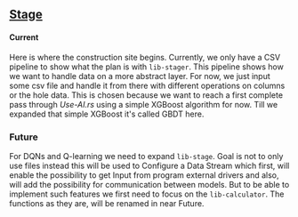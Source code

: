## [Stage](https://github.com/Use-AIrs/Use-Ai.rs/tree/main/crates/core/lib-stage)
#### Current
Here is where the construction site begins. Currently, we only have a CSV pipeline to show what the plan is with `lib-stager`.
This pipeline shows how we want to handle data on a more abstract layer. For now, we just input some csv file and handle
it from there with different operations on columns or the hole data. This is chosen because we want to reach a first complete
pass through *Use-AI.rs* using a simple XGBoost algorithm for now. Till we expanded that simple XGBoost it's called GBDT here.

### Future
For DQNs and Q-learning we need to expand `lib-stage`. Goal is not to only use files instead this will be used to Configure
a Data Stream which first, will enable the possibility to get Input from program external drivers and also, will add the
possibility for communication between models. But to be able to implement such features we first need to focus on the
`lib-calculator`.
The functions as they are, will be renamed in near Future.